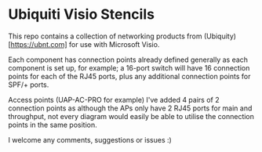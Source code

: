 # Ubiquiti Visio Stencils

This repo contains a collection of networking products from (Ubiquity)[https://ubnt.com] for use with Microsoft Visio.

Each component has connection points already defined generally as each component is set up, for example; a 16-port switch will have 16 connection points for each of the RJ45 ports, plus any additional connection points for SPF/+ ports.

Access points (UAP-AC-PRO for example) I've added 4 pairs of 2 connection points as although the APs only have 2 RJ45 ports for main and throughput, not every diagram would easily be able to utilise the connection points in the same position.

I welcome any comments, suggestions or issues :)
